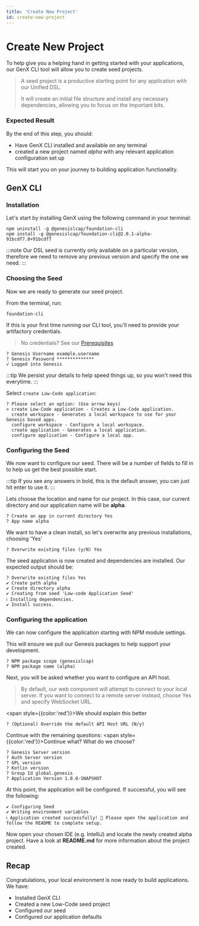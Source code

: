 ```yaml
---
title: 'Create New Project'
id: create-new-project
---
```


# Create New Project

To help give you a helping hand in getting started with your applications, our GenX CLI tool will allow you to create seed projects. 

> A seed project is a productive starting point for any application with our Unified DSL. 
> 
> It will create an initial file structure and install any necessary dependencies, allowing you to focus on the important bits. 

### Expected Result
By the end of this step, you should:
- Have GenX CLI installed and available on any terminal
- created a new project named *alpha* with any relevant application configuration set up

This will start you on your journey to building application functionality.

## GenX CLI

### Installation
Let's start by installing GenX using the following command in your terminal:

```shell
npm uninstall -g @genesislcap/foundation-cli
npm install -g @genesislcap/foundation-cli@2.0.1-alpha-91bcdf7.0+91bcdf7
```
:::note
Our DSL seed is currently only available on a particular version, therefore we need to remove any previous version and specify the one we need.
:::


### Choosing the Seed

Now we are ready to generate our seed project.

From the terminal, run:

```shell
foundation-cli
```

If this is your first time running our CLI tool, you'll need to provide your artifactory credentials. 

> No credentials? See our [Prerequisites](low-code/introduction/prerequisites/)

```shell
? Genesis Username example.username
? Genesis Password **************
√ Logged into Genesis
```

:::tip
We persist your details to help speed things up, so you won't need this everytime.
:::


Select `create Low-Code application`:

```shell
? Please select an option: (Use arrow keys)
> create Low-Code application - Creates a Low-Code application.
  create workspace - Generates a local workspace to use for your Genesis based apps.
  configure workspace - Configure a local workspace.
  create application - Generates a local application.
  configure application - Configure a local app.
```

### Configuring the Seed
We now want to configure our seed. There will be a number of fields to fill in to help us get the best possible start.


:::tip 
If you see any answers in bold, this is the default answer, you can just hit enter to use it.
:::

Lets choose the location and name for our project. In this case, our current directory and our application name will be **alpha**.

```shell
? Create an app in current directory Yes
? App name alpha
```

We want to have a clean install, so let's overwrite any previous installations, choosing 'Yes'

```shell
? Overwrite existing files (y/N) Yes
```

The seed application is now created and dependencies are installed. Our expected output should be:

```shell
? Overwrite existing files Yes
✔ Create path alpha
✔ Create directory alpha
✔ Creating from seed 'Low-code Application Seed'
ℹ Installing dependencies.
✔ Install success.
```

### Configuring the application

We can now configure the application starting with NPM module settings. 

This will ensure we pull our Genesis packages to help support your development.

```shell
? NPM package scope (genesislcap)
? NPM package name (alpha)
```

Next, you will be asked whether you want to configure an API host. 

> By default, our web component will attempt to connect to your local server. If you want to connect to a remote server instead, choose Yes and specify WebSocket URL.

<span style={{color:'red'}}>We should explain this better</span>

```shell
? (Optional) Override the default API Host URL (N/y)
```

Continue with the remaining questions:
<span style={{color:'red'}}>Continue what? What do we choose?</span>

```shell
? Genesis Server version
? Auth Server version
? GPL version
? Kotlin version
? Group Id global.genesis
? Application Version 1.0.0-SNAPSHOT
```

At this point, the application will be configured. If successful, you will see the following:

```shell
✔ Configuring Seed
✔ Writing environment variables
ℹ Application created successfully! 🎉 Please open the application and follow the README to complete setup.
```

Now open your chosen IDE (e.g. IntelliJ) and locate the newly created alpha project. Have a look at **README.md** for more information about the project created. 



## Recap

Congratulations, your local environment is now ready to build applications. We have:

- Installed GenX CLI
- Created a new Low-Code seed project
- Configured our seed
- Configured our application defaults
